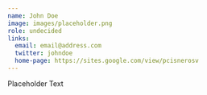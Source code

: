 ```yaml
---
name: John Doe
image: images/placeholder.png
role: undecided
links:
  email: email@address.com
  twitter: johndoe
  home-page: https://sites.google.com/view/pcisnerosv
---
```


Placeholder Text
